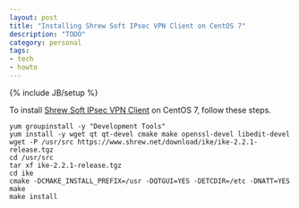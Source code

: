 ```yaml
---
layout: post
title: "Installing Shrew Soft IPsec VPN Client on CentOS 7"
description: "TODO"
category: personal
tags:
- tech
- howto
---
```

{% include JB/setup %}

To install [Shrew Soft IPsec VPN Client](https://www.shrew.net/download/ike) on CentOS 7, follow these steps.

    yum groupinstall -y "Development Tools"
    yum install -y wget qt qt-devel cmake make openssl-devel libedit-devel
    wget -P /usr/src https://www.shrew.net/download/ike/ike-2.2.1-release.tgz
    cd /usr/src
    tar xf ike-2.2.1-release.tgz
    cd ike
    cmake -DCMAKE_INSTALL_PREFIX=/usr -DQTGUI=YES -DETCDIR=/etc -DNATT=YES
    make
    make install
